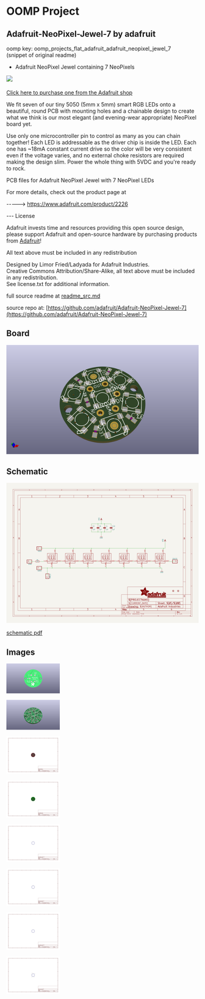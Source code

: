# OOMP Project  
## Adafruit-NeoPixel-Jewel-7  by adafruit  
  
oomp key: oomp_projects_flat_adafruit_adafruit_neopixel_jewel_7  
(snippet of original readme)  
  
- Adafruit NeoPixel Jewel containing 7 NeoPixels  
  
<a href="http://www.adafruit.com/products/2226"><img src="assets/image.jpg?raw=true" width="500px"><br/>  
Click here to purchase one from the Adafruit shop</a>  
  
We fit seven of our tiny 5050 (5mm x 5mm) smart RGB LEDs onto a beautiful, round PCB with mounting holes and a chainable design to create what we think is our most elegant (and evening-wear appropriate) NeoPixel board yet.  
  
Use only one microcontroller pin to control as many as you can chain together! Each LED is addressable as the driver chip is inside the LED. Each one has ~18mA constant current drive so the color will be very consistent even if the voltage varies, and no external choke resistors are required making the design slim. Power the whole thing with 5VDC and you're ready to rock.  
  
PCB files for Adafruit NeoPixel Jewel with 7 NeoPixel LEDs  
  
For more details, check out the product page at  
  
-----> https://www.adafruit.com/product/2226  
  
--- License  
  
Adafruit invests time and resources providing this open source design, please support Adafruit and open-source hardware by purchasing products from [Adafruit](https://www.adafruit.com)!  
  
All text above must be included in any redistribution  
  
Designed by Limor Fried/Ladyada for Adafruit Industries.  
Creative Commons Attribution/Share-Alike, all text above must be included in any redistribution.   
See license.txt for additional information.  
  
  full source readme at [readme_src.md](readme_src.md)  
  
source repo at: [https://github.com/adafruit/Adafruit-NeoPixel-Jewel-7](https://github.com/adafruit/Adafruit-NeoPixel-Jewel-7)  
## Board  
  
[![working_3d.png](working_3d_600.png)](working_3d.png)  
## Schematic  
  
[![working_schematic.png](working_schematic_600.png)](working_schematic.png)  
  
[schematic pdf](working_schematic.pdf)  
## Images  
  
[![working_3D_bottom.png](working_3D_bottom_140.png)](working_3D_bottom.png)  
  
[![working_3D_top.png](working_3D_top_140.png)](working_3D_top.png)  
  
[![working_assembly_page_01.png](working_assembly_page_01_140.png)](working_assembly_page_01.png)  
  
[![working_assembly_page_02.png](working_assembly_page_02_140.png)](working_assembly_page_02.png)  
  
[![working_assembly_page_03.png](working_assembly_page_03_140.png)](working_assembly_page_03.png)  
  
[![working_assembly_page_04.png](working_assembly_page_04_140.png)](working_assembly_page_04.png)  
  
[![working_assembly_page_05.png](working_assembly_page_05_140.png)](working_assembly_page_05.png)  
  
[![working_assembly_page_06.png](working_assembly_page_06_140.png)](working_assembly_page_06.png)  
